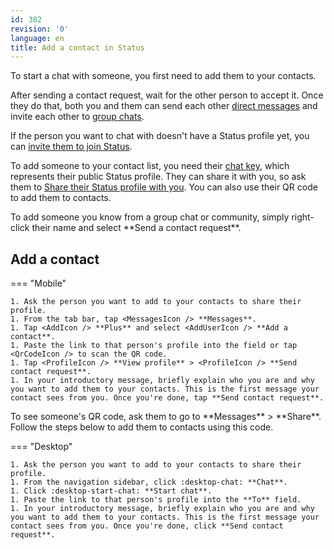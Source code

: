 ```yaml
---
id: 382
revision: '0'
language: en
title: Add a contact in Status
---
```


To start a chat with someone, you first need to add them to your contacts.

After sending a contact request, wait for the other person to accept it. Once they do that, both you and them can send each other [direct messages](../messaging-and-web3-browser/send-direct-messages-to-your-contacts) and invite each other to [group chats](../messaging-and-web3-browser/add-members-to-a-group-chat).

If the person you want to chat with doesn't have a Status profile yet, you can [invite them to join Status](../getting-started/invite-friends-to-status).

To add someone to your contact list, you need their [chat key](./understand-your-status-keys-and-recovery-phrase), which represents their public Status profile. They can share it with you, so ask them to [Share their Status profile with you](./share-your-status-profile). You can also use their QR code to add them to contacts.

<Admonition type="tip">
To add someone you know from a group chat or community, simply right-click their name and select <AddUserIcon /> **Send a contact request**.
</Admonition>

## Add a contact

=== "Mobile"

    1. Ask the person you want to add to your contacts to share their profile.
    1. From the tab bar, tap <MessagesIcon /> **Messages**.
    1. Tap <AddIcon /> **Plus** and select <AddUserIcon /> **Add a contact**.
    1. Paste the link to that person's profile into the field or tap <QrCodeIcon /> to scan the QR code.
    1. Tap <ProfileIcon /> **View profile** > <ProfileIcon /> **Send contact request**.
    1. In your introductory message, briefly explain who you are and why you want to add them to your contacts. This is the first message your contact sees from you. Once you're done, tap **Send contact request**.

<Admonition type="tip">
To see someone's QR code, ask them to go to **Messages** > <QrCodeIcon /> **Share**. Follow the steps below to add them to contacts using this code.
</Admonition>

=== "Desktop"

    1. Ask the person you want to add to your contacts to share their profile.
    1. From the navigation sidebar, click :desktop-chat: **Chat**.
    1. Click :desktop-start-chat: **Start chat**.
    1. Paste the link to that person's profile into the **To** field.
    1. In your introductory message, briefly explain who you are and why you want to add them to your contacts. This is the first message your contact sees from you. Once you're done, click **Send contact request**.
